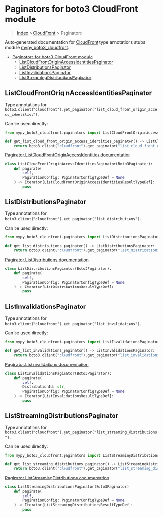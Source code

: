 # Paginators for boto3 CloudFront module

> [Index](../index.md) > [CloudFront](./index.md) > Paginators

Auto-generated documentation for [CloudFront](https://boto3.amazonaws.com/v1/documentation/api/latest/reference/services/cloudfront.html#CloudFront)
type annotations stubs module [mypy_boto3_cloudfront](https://pypi.org/project/mypy-boto3-cloudfront/).

- [Paginators for boto3 CloudFront module](#paginators-for-boto3-cloudfront-module)
  - [ListCloudFrontOriginAccessIdentitiesPaginator](#listcloudfrontoriginaccessidentitiespaginator)
  - [ListDistributionsPaginator](#listdistributionspaginator)
  - [ListInvalidationsPaginator](#listinvalidationspaginator)
  - [ListStreamingDistributionsPaginator](#liststreamingdistributionspaginator)

## ListCloudFrontOriginAccessIdentitiesPaginator

Type annotations for `boto3.client("cloudfront").get_paginator("list_cloud_front_origin_access_identities")`.

Can be used directly:

```python
from mypy_boto3_cloudfront.paginators import ListCloudFrontOriginAccessIdentitiesPaginator

def get_list_cloud_front_origin_access_identities_paginator() -> ListCloudFrontOriginAccessIdentitiesPaginator:
    return boto3.client("cloudfront").get_paginator("list_cloud_front_origin_access_identities")
```

[Paginator.ListCloudFrontOriginAccessIdentities documentation](https://boto3.amazonaws.com/v1/documentation/api/latest/reference/services/cloudfront.html#CloudFront.Paginator.ListCloudFrontOriginAccessIdentities)

```python
class ListCloudFrontOriginAccessIdentitiesPaginator(Boto3Paginator):
    def paginate(
        self,
        PaginationConfig: PaginatorConfigTypeDef = None
    ) -> Iterator[ListCloudFrontOriginAccessIdentitiesResultTypeDef]:
        pass
```
## ListDistributionsPaginator

Type annotations for `boto3.client("cloudfront").get_paginator("list_distributions")`.

Can be used directly:

```python
from mypy_boto3_cloudfront.paginators import ListDistributionsPaginator

def get_list_distributions_paginator() -> ListDistributionsPaginator:
    return boto3.client("cloudfront").get_paginator("list_distributions")
```

[Paginator.ListDistributions documentation](https://boto3.amazonaws.com/v1/documentation/api/latest/reference/services/cloudfront.html#CloudFront.Paginator.ListDistributions)

```python
class ListDistributionsPaginator(Boto3Paginator):
    def paginate(
        self,
        PaginationConfig: PaginatorConfigTypeDef = None
    ) -> Iterator[ListDistributionsResultTypeDef]:
        pass
```
## ListInvalidationsPaginator

Type annotations for `boto3.client("cloudfront").get_paginator("list_invalidations")`.

Can be used directly:

```python
from mypy_boto3_cloudfront.paginators import ListInvalidationsPaginator

def get_list_invalidations_paginator() -> ListInvalidationsPaginator:
    return boto3.client("cloudfront").get_paginator("list_invalidations")
```

[Paginator.ListInvalidations documentation](https://boto3.amazonaws.com/v1/documentation/api/latest/reference/services/cloudfront.html#CloudFront.Paginator.ListInvalidations)

```python
class ListInvalidationsPaginator(Boto3Paginator):
    def paginate(
        self,
        DistributionId: str,
        PaginationConfig: PaginatorConfigTypeDef = None
    ) -> Iterator[ListInvalidationsResultTypeDef]:
        pass
```
## ListStreamingDistributionsPaginator

Type annotations for `boto3.client("cloudfront").get_paginator("list_streaming_distributions")`.

Can be used directly:

```python
from mypy_boto3_cloudfront.paginators import ListStreamingDistributionsPaginator

def get_list_streaming_distributions_paginator() -> ListStreamingDistributionsPaginator:
    return boto3.client("cloudfront").get_paginator("list_streaming_distributions")
```

[Paginator.ListStreamingDistributions documentation](https://boto3.amazonaws.com/v1/documentation/api/latest/reference/services/cloudfront.html#CloudFront.Paginator.ListStreamingDistributions)

```python
class ListStreamingDistributionsPaginator(Boto3Paginator):
    def paginate(
        self,
        PaginationConfig: PaginatorConfigTypeDef = None
    ) -> Iterator[ListStreamingDistributionsResultTypeDef]:
        pass
```